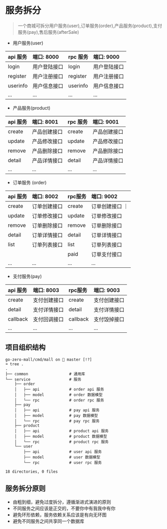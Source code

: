 # 服务拆分
> 一个商城可拆分用户服务(user),订单服务(order),产品服务(product),支付服务(pay),售后服务(afterSale)

* 用户服务(user)

| api 服务 | 端口: 8000 | rpc 服务 | 端口: 9000 |
|:--------|:------------|:----|:---|
| login | 用户登陆接口 | login | 用户登陆接口 |
| register | 用户注册接口 | register | 用户注册接口 |
| userinfo | 用户信息接口 | userinfo | 用户信息接口 |
| ... | ... | ... | ... |

* 产品服务(product)

| api 服务 | 端口: 8001 | rpc 服务 | 端口: 9001 |
|:---------|:-----------|:--------|:----------|
| create | 产品创建接口 | create | 产品创建接口 | 
| update | 产品修改接口 | update | 产品修改接口 |
| remove | 产品删除接口 | remove | 产品删除接口 | 
| detail | 产品详情接口 | detail | 产品详情接口 | 
| ... | ... | ... | ... |

* 订单服务 (order)

| api 服务 | 端口: 8002 | rpc服务 | 端口: 9002 |
|:---------|:----------|:--------|:----------|
| create | 订单创建接口 | create | 订单创建接口 ｜
| update | 订单修改接口 | update | 订单修改接口| 
| remove | 订单删除接口 | remove | 订单删除接口 | 
| detail | 订单详情接口 | detail | 订单详情接口 | 
| list | 订单列表接口 | list | 订单列表接口 |
| | | paid | 订单支付接口|
| ... | ... | ... | ... |

* 支付服务(pay)

| api 服务| 端口: 8003| rpc服务 | 端口: 9003 | 
|:-------|:----------|:-------|:----------|
| create | 支付创建接口| create | 支付创建接口|
| detail | 支付详情接口| detail | 支付详情接口|
| callback |支付回调接口| callback | 支付毁掉接口|
| ... | ... | ... | ... |


## 项目组织结构
```
go-zero-mall/cmd/mall on  master [!?] 
➜ tree .
.
├── common                  # 通用库
└── service                 # 服务
    ├── order
    │   ├── api             # order api 服务
    │   ├── model           # order 数据模型
    │   └── rpc             # order rpc 服务
    ├── pay
    │   ├── api             # pay api 服务
    │   ├── model           # pay 数据模型
    │   └── rpc             # pay rpc 服务
    ├── product
    │   ├── api             # product api 服务
    │   ├── model           # product 数据模型
    │   └── rpc             # product rpc 服务
    └── user
        ├── api             # user api 服务
        ├── model           # user 数据模型
        └── rpc             # user rpc 服务

18 directories, 0 files
```

## 服务拆分原则
- 由粗到细，避免过度拆分，遵循渐进式演进的原则
- 不同服务之间应该是正交的，不要你中有我我中有你
- 避免环形依赖，服务依赖关系应该是有向无环图
- 避免不同服务之间共享同一个数据库
